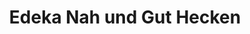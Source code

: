 ---
title: "Edeka Nah und Gut Hecken"
url: /windhagen/edeka-nah-und-gut-hecken/
shop: Supermarkt
---